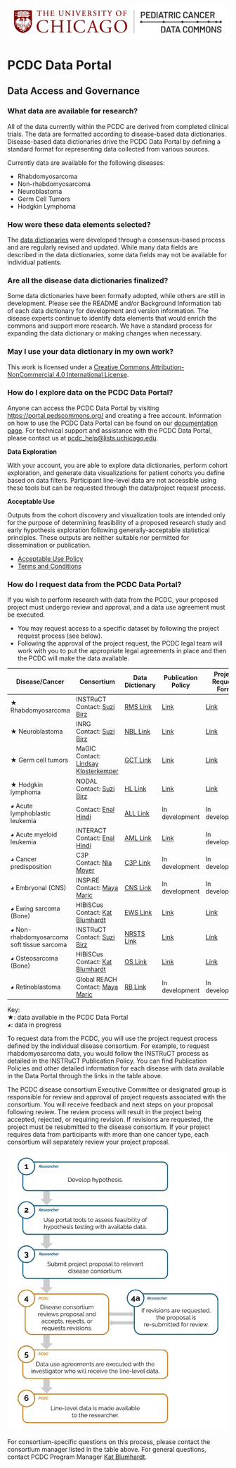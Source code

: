 ![Logo](img/PcdcLogo.png)
# PCDC Data Portal
## Data Access and Governance
### What data are available for research?

All of the data currently within the PCDC are derived from completed clinical trials. The data are formatted according to disease-based data dictionaries. Disease-based data dictionaries drive the PCDC Data Portal by defining a standard format for representing data collected from various sources. 

Currently data are available for the following diseases:  
- Rhabdomyosarcoma  
- Non-rhabdomyosarcoma  
- Neuroblastoma
- Germ Cell Tumors
- Hodgkin Lymphoma

### How were these data elements selected?

The [data dictionaries](https://commons.cri.uchicago.edu/data-dictionaries/) were developed through a consensus-based process and are regularly revised and updated. While many data fields are described in the data dictionaries, some data fields may not be available for individual patients. 

### Are all the disease data dictionaries finalized?

Some data dictionaries have been formally adopted, while others are still in development. Please see the README and/or Background Information tab of each data dictionary for development and version information. The disease experts continue to identify data elements that would enrich the commons and support more research. We have a standard process for expanding the data dictionary or making changes when necessary.

### May I use your data dictionary in my own work?

This work is licensed under a [Creative Commons Attribution-NonCommercial 4.0 International License](https://creativecommons.org/licenses/by-nc/4.0/).

### How do I explore data on the PCDC Data Portal?

Anyone can access the PCDC Data Portal by visiting <https://portal.pedscommons.org/> and creating a free account. Information on how to use the PCDC Data Portal can be found on our [documentation page](https://commons.cri.uchicago.edu/data-portal-documentation/). For technical support and assistance with the PCDC Data Portal, please contact us at <pcdc_help@lists.uchicago.edu>.

**Data Exploration**

With your account, you are able to explore data dictionaries, perform cohort exploration, and generate data visualizations for patient cohorts you define based on data filters. Participant line-level data are not accessible using these tools but can be requested through the data/project request process.

**Acceptable Use**

Outputs from the cohort discovery and visualization tools are intended only for the purpose of determining feasibility of a proposed research study and early hypothesis exploration following generally-acceptable statistical principles. These outputs are neither suitable nor permitted for dissemination or publication.

- [Acceptable Use Policy](AcceptableUsePolicy.md)   
- [Terms and Conditions](TermsAndConditions.md) 

### How do I request data from the PCDC Data Portal? ###

If you wish to perform research with data from the PCDC, your proposed project must undergo review and approval, and a data use agreement must be executed.

- You may request access to a specific dataset by following the project request process (see below). 
- Following the approval of the project request, the PCDC legal team will work with you to put the appropriate legal agreements in place and then the PCDC will make the data available.

| Disease/Cancer | Consortium | Data Dictionary | Publication Policy | Project Request Form |
| ---- | -------------------- | ------------------ | ------------------ | ----------------------- |
| ★ Rhabdomyosarcoma | INSTRuCT <br>Contact: [Suzi Birz](mailto:sbirz@bsd.uchicago.edu) | [RMS Link](https://docs.google.com/spreadsheets/d/1hDLvT3O_VfsMuWNR2sWWlIWTyzY8sopYY4e7z5Z1wmQ) | [Link](https://commons.cri.uchicago.edu/wp-content/uploads/2021/07/INSTRuCT_PublicationPolicy-20200914.pdf) | [Link](https://commons.cri.uchicago.edu/wp-content/uploads/2021/07/INSTRuCT_ApplicationForm-20200703.docx) |
| ★ Neuroblastoma | INRG  <br>Contact: [Suzi Birz](mailto:sbirz@bsd.uchicago.edu) | [NBL Link](https://docs.google.com/spreadsheets/d/1tdXKN6Al4xtEH2eoIdRM6vEMra1A3bdCQHQIv-IZy6k/edit#gid=705170204) | [Link](https://inrgdb.org/publication-policy/) | [Link](https://inrgdb.org/publication-policy/apply/) |
| ★ Germ cell tumors | MaGIC <br>Contact: [Lindsay Klosterkemper](mailto:lindsay_klosterkemper@dfci.harvard.edu) |[GCT Link](https://docs.google.com/spreadsheets/d/1ePkD-21wWCokR1MClnMrSl0dpj-Dvgid0knn5jfYHCY/edit#gid=1858833093) | [Link](https://magicconsortium.com/wp-content/uploads/2022/03/MaGIC_Governance-Policy-Manual_v2.0.pdf) | [Link](https://magicconsortium.com/data-analysis-proposal-form/) |
| ★ Hodgkin lymphoma | NODAL <br>Contact: [Suzi Birz](mailto:sbirz@bsd.uchicago.edu) | [HL Link](https://docs.google.com/spreadsheets/d/1H0DqYqYHKqH1KNK13cs14LKW6vpwKvDxzPMlW1tkm4U/edit#gid=249286314) | [Link](https://commons.cri.uchicago.edu/wp-content/uploads/2022/05/NODAL_PublicationPolicy.pdf) | [Link](https://commons.cri.uchicago.edu/wp-content/uploads/2022/05/NODAL_ProjectRequestForm.docx) |
| ◕ Acute lymphoblastic leukemia | Contact: [Enal Hindi](mailto:ehindi@bsd.uchicago.edu) | [ALL Link](https://docs.google.com/spreadsheets/d/1sTygI0GtyaT2C0iZ9YzXTKRnAcELuV2BblaLGPG0EPc/edit#gid=249286314) | In development | In development |
| ◕ Acute myeloid leukemia | INTERACT <br>Contact: [Enal Hindi](mailto:ehindi@bsd.uchicago.edu) | [AML Link](https://docs.google.com/spreadsheets/d/1_KyfeZNsepIxSU0Nzw5Mi8mk1PiKCWlSBjatw0AECQ0/edit#gid=1553670248) | [Link](https://commons.cri.uchicago.edu/wp-content/uploads/2021/10/INTERACT_PublicationPolicy-2021Sept23.docx.pdf) | In development |
| ◕ Cancer predisposition | C3P <br>Contact: [Nia Moyer](mailto:Nia.Moyer@choa.org) | [C3P Link](https://docs.google.com/spreadsheets/d/1Y3oi63WVqH3iRllJI3F7lWvFmKinO3_hrbipnotto4I/edit?usp=sharing) | In development | In development |
| ◕ Embryonal (CNS) | INSPiRE <br>Contact: [Maya Maric](mailto:mmaric@bsd.uchicago.edu) | [CNS Link](https://docs.google.com/spreadsheets/d/1SczmUILX2kIzAM_lG45zbhhTNaLvn0jmCOUcTDdoQBM/edit#gid=1837295410) | In development | In development |
| ◕ Ewing sarcoma (Bone) | HIBiSCus <br>Contact: [Kat Blumhardt](mailto:kblumhardt@uchicago.edu) | [EWS Link](https://docs.google.com/spreadsheets/d/1VkTfEObeLSle-Ti_JZHaxh9jzmDqvuQ852wnTvdS3jI/edit#gid=249286314) | [Link](https://commons.cri.uchicago.edu/wp-content/uploads/2022/02/HIBiSCus-PublicationPolicy.pdf) | [Link](https://commons.cri.uchicago.edu/wp-content/uploads/2022/02/HIBiSCus-ProjectProposalForm20220218.docx) |
| ◕ Non-rhabdomyosarcoma soft tissue sarcoma | INSTRuCT <br>Contact: [Suzi Birz](mailto:sbirz@bsd.uchicago.edu) | [NRSTS Link](https://docs.google.com/spreadsheets/d/1gDTwDYylH0UakFcNoGBp6etUKKkLVCkZGr-P6NoyN5Y/edit#gid=957552363) | [Link](https://commons.cri.uchicago.edu/wp-content/uploads/2021/07/INSTRuCT_PublicationPolicy-20200914.pdf) | [Link](https://commons.cri.uchicago.edu/wp-content/uploads/2021/07/INSTRuCT_ApplicationForm-20200703.docx) |
| ◕ Osteosarcoma (Bone) | HIBiSCus <br>Contact: [Kat Blumhardt](mailto:kblumhardt@uchicago.edu) | [OS Link](https://docs.google.com/spreadsheets/d/15g8aOtaZ9DS7-mBO42AR18g0ScqlPHkalOiV457ddoU/edit#gid=249286314) | [Link](https://commons.cri.uchicago.edu/wp-content/uploads/2022/02/HIBiSCus-PublicationPolicy.pdf) | [Link](https://commons.cri.uchicago.edu/wp-content/uploads/2022/02/HIBiSCus-ProjectProposalForm20220218.docx) |
| ◕ Retinoblastoma | Global REACH <br>Contact: [Maya Maric](mailto:mmaric@bsd.uchicago.edu)| [RB Link](https://docs.google.com/spreadsheets/d/1ytw-GJgWJv2NWD3EthEiCrQo-v1tUGHMNJlm7Thiers/edit#gid=812161907) | In development | In development |  

Key:  
★: data available in the PCDC Data Portal  
◕: data in progress

To request data from the PCDC, you will use the project request process defined by the individual disease consortium. For example, to request rhabdomyosarcoma data, you would follow the INSTRuCT process as detailed in the INSTRuCT Publication Policy. You can find Publication Policies and other detailed information for each disease with data available in the Data Portal through the links in the table above.


The PCDC disease consortium Executive Committee or designated group is responsible for review and approval of project requests associated with the consortium. You will receive feedback and next steps on your proposal following review. The review process will result in the project being accepted, rejected, or requiring revision. If revisions are requested, the project must be resubmitted to the disease consortium. If your project requires data from participants with more than one cancer type, each consortium will separately review your project proposal.

![Review Process](/img/Data_Access_Review_Process.png)

For consortium-specific questions on this process, please contact the consortium manager listed in the table above. For general questions, contact PCDC Program Manager [Kat Blumhardt](mailto:kblumhardt@uchicago.edu). 
